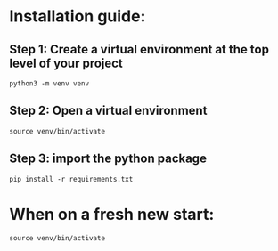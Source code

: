 # Installation guide:

## Step 1: Create a virtual environment at the top level of your project

`python3 -m venv venv`

## Step 2: Open a virtual environment

`source venv/bin/activate`

## Step 3: import the python package

`pip install -r requirements.txt`

# When on a fresh new start:

`source venv/bin/activate`
